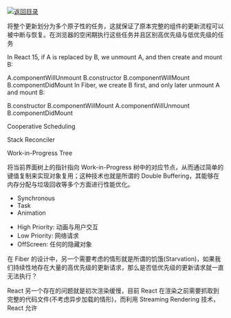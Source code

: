 [![返回目录](https://parg.co/UY3)](https://parg.co/U0I)



将整个更新划分为多个原子性的任务，这就保证了原本完整的组件的更新流程可以被中断与恢复。在浏览器的空闲期执行这些任务并且区别高优先级与低优先级的任务

In React 15, if A is replaced by B, we unmount A, and then create and mount B:

A.componentWillUnmount
B.constructor
B.componentWillMount
B.componentDidMount
In Fiber, we create B first, and only later unmount A and mount B:

B.constructor
B.componentWillMount
A.componentWillUnmount
B.componentDidMount

Cooperative Scheduling

Stack Reconciler

Work-in-Progress Tree

将当前界面树上的指针指向 Work-in-Progress 树中的对应节点，从而通过简单的键值复制来实现对象复用；这种技术也就是所谓的 Double Buffering，其能够在内存分配与垃圾回收等多个方面进行性能优化。

* Synchronous
* Task
* Animation

- High Priority: 动画与用户交互
- Low Priority: 网络请求
- OffScreen: 任何的隐藏对象

在 Fiber 的设计中，另一个需要考虑的情形就是所谓的饥饿(Starvation)，如果我们持续性地存在大量的高优先级的更新请求，那么是否低优先级的更新请求就一直无法执行？

React 另一个存在的问题就是初次渲染缓慢，目前 React 在渲染之前需要抓取到完整的代码文件(不考虑异步加载的情形)，而利用 Streaming Rendering 技术，React 允许
